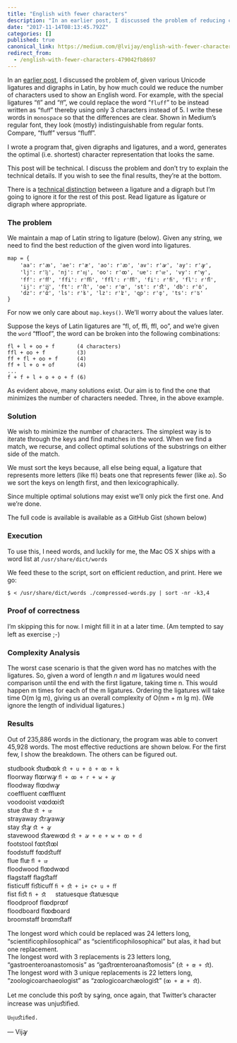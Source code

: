 ```yaml
---
title: "English with fewer characters"
description: "In an earlier post, I discussed the problem of reducing character count of Latin using digraphs. Here I solve it."
date: "2017-11-14T08:13:45.792Z"
categories: []
published: true
canonical_link: https://medium.com/@lvijay/english-with-fewer-characters-479042fb8697
redirect_from:
  - /english-with-fewer-characters-479042fb8697
---
```


In an [earlier post](https://medium.com/@lvijay/twitter-and-280-characters-still-unjustified-8edad9e3b0dd), I discussed the problem of, given various Unicode ligatures and digraphs in Latin, by how much could we reduce the number of characters used to show an English word. For example, with the special ligatures “`ﬂ`” and “`ﬀ`”, we could replace the word “`fluff`” to be instead written as “`ﬂuﬀ`” thereby using only 3 characters instead of 5. I write these words in `monospace` so that the differences are clear. Shown in Medium’s regular font, they look (mostly) indistinguishable from regular fonts. Compare, “fluff” versus “ﬂuﬀ”.

I wrote a program that, given digraphs and ligatures, and a word, generates the optimal (i.e. shortest) character representation that looks the same.

This post will be technical. I discuss the problem and don’t try to explain the technical details. If you wish to see the final results, they’re at the bottom.

There is a [technical distinction](http://www.unicode.org/faq/ligature_digraph.html#Lig1) between a ligature and a digraph but I’m going to ignore it for the rest of this post. Read ligature as ligature or digraph where appropriate.

### The problem

We maintain a map of Latin string to ligature (below). Given any string, we need to find the best reduction of the given word into ligatures.

```
map = {
    'aa': r'ꜳ', 'ae': r'æ', 'ao': r'ꜵ', 'av': r'ꜹ', 'ay': r'ꜽ',
    'lj': r'ǉ', 'nj': r'ǌ', 'oo': r'ꝏ', 'ue': r'ᵫ', 'vy': r'ꝡ',
    'ff': r'ﬀ', 'ffi': r'ﬃ', 'ffl': r'ﬄ', 'fi': r'ﬁ', 'fl': r'ﬂ',
    'ij': r'ĳ', 'ft': r'ﬅ', 'oe': r'œ', 'st': r'ﬆ', 'db': r'ȸ',
    'dz': r'ʣ', 'ls': r'ʪ', 'lz': r'ʫ', 'qp': r'ȹ', 'ts': r'ʦ'
}
```

For now we only care about `map.keys()`. We’ll worry about the values later.

Suppose the keys of Latin ligatures are “fl, of, ffi, ffl, oo”, and we’re given the `word` “ffloof”, the word can be broken into the following combinations:

```
fl + l + oo + f       (4 characters)
ffl + oo + f          (3)
ff + fl + oo + f      (4)
ff + l + o + of       (4)
...
f + f + l + o + o + f (6)
```

As evident above, many solutions exist. Our aim is to find the one that minimizes the number of characters needed. Three, in the above example.

### Solution

We wish to minimize the number of characters. The simplest way is to iterate through the keys and find matches in the word. When we find a match, we recurse, and collect optimal solutions of the substrings on either side of the match.

We must sort the keys because, all else being equal, a ligature that represents more letters (like `ﬃ`) beats one that represents fewer (like `ꜵ`). So we sort the keys on length first, and then lexicographically.

Since multiple optimal solutions may exist we’ll only pick the first one. And we’re done.

The full code is available is available as a GitHub Gist (shown below)

### Execution

To use this, I need words, and luckily for me, the Mac OS X ships with a word list at `/usr/share/dict/words`

We feed these to the script, sort on efficient reduction, and print. Here we go:

```
$ < /usr/share/dict/words ./compressed-words.py | sort -nr -k3,4
```

### Proof of correctness

I’m skipping this for now. I might ﬁll it in at a later time. (Am tempted to say left as exercise ;-)

### Complexity Analysis

The worst case scenario is that the given word has no matches with the ligatures. So, given a word of length _n_ and _m_ ligatures would need comparison until the end with the first ligature, taking time n. This would happen m times for each of the m ligatures. Ordering the ligatures will take time O(m lg m), giving us an overall complexity of O(nm + m lg m). (We ignore the length of individual ligatures.)

### Results

Out of 235,886 words in the dictionary, the program was able to convert 45,928 words. The most effective reductions are shown below. For the first few, I show the breakdown. The others can be figured out.

studbook ﬆuȸꝏk `ﬆ + u + ȸ + ꝏ + k`  
floorway ﬂꝏrwꜽ `ﬂ + ꝏ + r + w + ꜽ`  
floodway ﬂꝏdwꜽ   
coeffluent cœﬄᵫnt  
voodooist vꝏdꝏiﬆ  
stue ﬆᵫ `ﬆ + ᵫ`  
strayaway ﬆrꜽawꜽ  
stay ﬆꜽ `ﬆ + ꜽ`  
stavewood ﬆꜹewꝏd `ﬆ + ꜹ + e + w + ꝏ + d`  
footstool fꝏtﬆꝏl  
foodstuff fꝏdﬆuﬀ  
flue ﬂᵫ `ﬂ + ᵫ`  
floodwood ﬂꝏdwꝏd  
flagstaff ﬂagﬆaﬀ  
fisticuff ﬁﬆicuﬀ `ﬁ + ﬆ + i+ c+ u + ﬀ`  
fist ﬁﬆ `ﬁ + ﬆ  
`statuesque ﬆatᵫsqᵫ  
floodproof ﬂꝏdprꝏf  
floodboard ﬂꝏȸoard  
broomstaff brꝏmﬆaﬀ

The longest word which could be replaced was 24 letters long, “scientificophilosophical” as “scientiﬁcophilosophical” but alas, it had but one replacement.  
The longest word with 3 replacements is 23 letters long, “gastroenteroanastomosis” as “gaﬆrœnteroanaﬆomosis” (`ﬆ + œ + ﬆ`).  
The longest word with 3 unique replacements is 22 letters long, “zoologicoarchaeologist” as “zꝏlogicoarchæologiﬆ” (`ꝏ + æ + ﬆ`).

Let me conclude this poﬆ by sꜽing, once again, that Twitter’s character increase was uǌuﬆiﬁed.

`Uǌuﬆiﬁed.`

— Vĳꜽ

